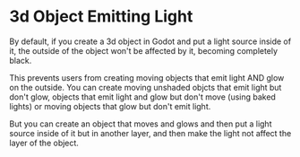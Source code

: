 # 3d Object Emitting Light

By default, if you create a 3d object in Godot and put a light source inside of it, the outside of the object won't be affected by it, becoming completely black.

This prevents users from creating moving objects that emit light AND glow on the outside.
You can create moving unshaded objcts that emit light but don't glow, objects that emit light and glow but don't move (using baked lights) or moving objects that glow but don't emit light.

But you can create an object that moves and glows and then put a light source inside of it but in another layer, and then make the light not affect the layer of the object.
